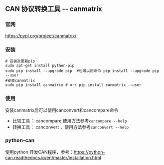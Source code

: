 ## CAN 协议转换工具 -- canmatrix



### 官网

https://pypi.org/project/canmatrix/



### 安装

```
# 安装及更新pip
sudo apt-get install python-pip
sudo pip install --upgrade pip  #也可以用命令 pip install --upgrade pip --user
#安装canmatrix
sudo pip install canmatrix # or: pip install canmatrix --user
```



### 使用

安装canmatrix后可以使用canconvert和cancompare命令

+ 比较工具： cancompare,使用方法参考`cancompare --help`
+ 转换工具： canconvert ，使用方法参考`canconvert --help`





### python-can

使用python 开发CAN程序，参考：https://python-can.readthedocs.io/en/master/installation.html